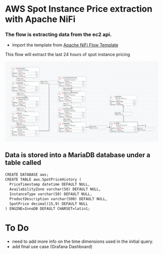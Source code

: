 # AWS Spot Instance Price extraction with Apache NiFi 

### The flow is extracting data from the ec2 api.

- Import the template from [Apache NiFi Flow Template](https://github.com/AODBA/AO-NiFi-Resources/AWS-Spot-Instance-Prices-Extraction/AWS-Spot-Price.xml)

This flow will extract the last 24 hours of spot instance pricing

![Apache NiFi Flow diagram](https://github.com/AODBA/AO-NiFi-Resources/blob/master/AWS-Spot-Instance-Prices-Extraction/imgs/AWS-spot-price-01.PNG)


## Data is stored into a MariaDB database under a table called
```
CREATE DATABASE aws;
CREATE TABLE aws.SpotPriceHistory (
  PriceTimestamp datetime DEFAULT NULL,
  AvailabilityZone varchar(50) DEFAULT NULL,
  InstanceType varchar(50) DEFAULT NULL,
  ProductDescription varchar(500) DEFAULT NULL,
  SpotPrice decimal(15,9) DEFAULT NULL
) ENGINE=InnoDB DEFAULT CHARSET=latin1;
```


# To Do
- need to add more info on the time dimensions used in the initial query.
- add final use case (Grafana Dashboard)
